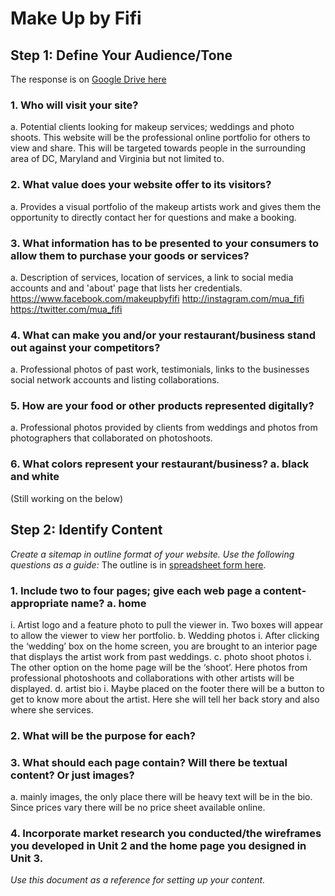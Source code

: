 # Make Up by Fifi## Step 1: Define Your Audience/Tone
The response is on [Google Drive here](https://docs.google.com/document/d/1Q5OZHzLKHtOzcaUpp-2pLtpxuqZXnHn0__Iw0EZws-U/edit?usp=sharing)### 1. Who will visit your site?a. Potential clients looking for make­up services; weddings and photo shoots. Thiswebsite will be the professional online portfolio for others to view and share. This will be targeted towards people in the surrounding area of DC, Maryland and Virginia but not limited to.### 2. What value does your website offer to its visitors?a. Provides a visual portfolio of the make­up artists work and gives them theopportunity to directly contact her for questions and make a booking.### 3. What information has to be presented to your consumers to allow them to purchase your goods or services?a. Description of services, location of services, a link to social media accounts and and 'about' page that lists her credentials.
https://www.facebook.com/makeupbyfifi
http://instagram.com/mua_fifi
https://twitter.com/mua_fifi### 4. What can make you and/or your restaurant/business stand out against your competitors?a. Professional photos of past work, testimonials, links to the businesses social network accounts and listing collaborations.### 5. How are your food or other products represented digitally?a. Professional photos provided by clients from weddings and photos fromphotographers that collaborated on photoshoots.### 6. What colors represent your restaurant/business? a. black and white(Still working on the below)## Step 2: Identify Content*Create a sitemap in outline format of your website. Use the following questions as a guide:*
The outline is in [spreadsheet form here](https://docs.google.com/spreadsheets/d/1o1qwsM_IEEWc-mJjZgZkxXG4dQs3zdsEUViCCUuzUlo/edit?usp=sharing).### 1. Include two to four pages; give each web page a content­appropriate name? a. homei. Artist logo and a feature photo to pull the viewer in. Two boxes will appear to allow the viewer to view her portfolio.b. Wedding photosi. After clicking the ‘wedding’ box on the home screen, you are brought toan interior page that displays the artist work from past weddings. c. photo shoot photos
i. The other option on the home page will be the ‘shoot’. Here photos from professional photoshoots and collaborations with other artists will be displayed.d. artist bioi. Maybe placed on the footer there will be a button to get to know moreabout the artist. Here she will tell her back story and also where she services.### 2. What will be the purpose for each?### 3. What should each page contain? Will there be textual content? Or just images?a. mainly images, the only place there will be heavy text will be in the bio. Sinceprices vary there will be no price sheet available online.### 4. Incorporate market research you conducted/the wireframes you developed in Unit 2 and the home page you designed in Unit 3.*Use this document as a reference for setting up your content.*